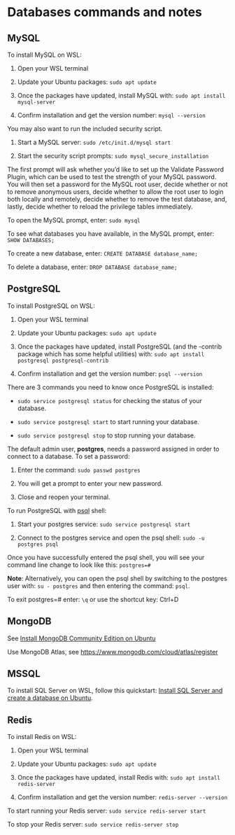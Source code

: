 # Databases commands and notes

## MySQL

To install MySQL on WSL:

1. Open your WSL terminal

2. Update your Ubuntu packages: `sudo apt update`

3. Once the packages have updated, install MySQL with: `sudo apt install mysql-server`

4. Confirm installation and get the version number: `mysql --version`

You may also want to run the included security script.

1. Start a MySQL server: `sudo /etc/init.d/mysql start`

2. Start the security script prompts: `sudo mysql_secure_installation`

The first prompt will ask whether you’d like to set up the Validate Password Plugin, which can be used to test the strength of your MySQL password. You will then set a password for the MySQL root user, decide whether or not to remove anonymous users, decide whether to allow the root user to login both locally and remotely, decide whether to remove the test database, and, lastly, decide whether to reload the privilege tables immediately.

To open the MySQL prompt, enter: `sudo mysql`

To see what databases you have available, in the MySQL prompt, enter: `SHOW DATABASES;`

To create a new database, enter: `CREATE DATABASE database_name;`

To delete a database, enter: `DROP DATABASE database_name;`

## PostgreSQL

To install PostgreSQL on WSL:

1. Open your WSL terminal

2. Update your Ubuntu packages: `sudo apt update`

3. Once the packages have updated, install PostgreSQL (and the -contrib package which has some helpful utilities) with: `sudo apt install postgresql postgresql-contrib`

4. Confirm installation and get the version number: `psql --version`

There are 3 commands you need to know once PostgreSQL is installed:

- `sudo service postgresql status` for checking the status of your database.

- `sudo service postgresql start` to start running your database.

- `sudo service postgresql stop` to stop running your database.

The default admin user, **postgres**, needs a password assigned in order to connect to a database. To set a password:

1. Enter the command: `sudo passwd postgres`

2. You will get a prompt to enter your new password.

3. Close and reopen your terminal.

To run PostgreSQL with [psql](https://www.postgresql.org/docs/current/app-psql.html) shell:

1. Start your postgres service: `sudo service postgresql start`

2. Connect to the postgres service and open the psql shell: `sudo -u postgres psql`

Once you have successfully entered the psql shell, you will see your command line change to look like this: `postgres=#`

**Note**: Alternatively, you can open the psql shell by switching to the postgres user with: `su - postgres` and then entering the command: `psql`.

To exit postgres=# enter: `\q` or use the shortcut key: Ctrl+D

## MongoDB

See [Install MongoDB Community Edition on Ubuntu](https://www.mongodb.com/docs/manual/tutorial/install-mongodb-on-ubuntu/)

Use MongoDB Atlas, see https://www.mongodb.com/cloud/atlas/register

## MSSQL

To install SQL Server on WSL, follow this quickstart: [Install SQL Server and create a database on Ubuntu](https://learn.microsoft.com/en-us/sql/linux/quickstart-install-connect-ubuntu?view=sql-server-ver16).

## Redis

To install Redis on WSL:

1. Open your WSL terminal

2. Update your Ubuntu packages: `sudo apt update`

3. Once the packages have updated, install Redis with: `sudo apt install redis-server`

4. Confirm installation and get the version number: `redis-server --version`

To start running your Redis server: `sudo service redis-server start`

To stop your Redis server: `sudo service redis-server stop`
